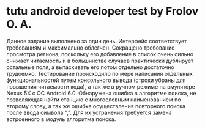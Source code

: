 # tutu android developer test by Frolov O. A.
Данное задание выполнено за один день. Интерфейс соответствует требованиям и максимально облегчен. Сокращено требование просмотра региона, поскольку его добавление в список очень сильно снижает читаемость и в большинстве случаев практически дублирует остальные поля, а вытаскивать его потом отдельно достаточно трудоемко. Тестирование происходило по мере написания отдельных функциональностей путем консольного вывода (строки убраны для повышения читаемости кода), а так же в ручном режиме на эмуляторе Nexus 5X с ОС Android 6.0. Обнаружена ошибка в алгоритме поиска, не позволяющая найти станцию с многословным наименованием по второму слову, а так же ошибка осуществления повторного поиска после ввода символа ",". Для их устранения требуется замена встроенного в модуль алгоритма поиска.

